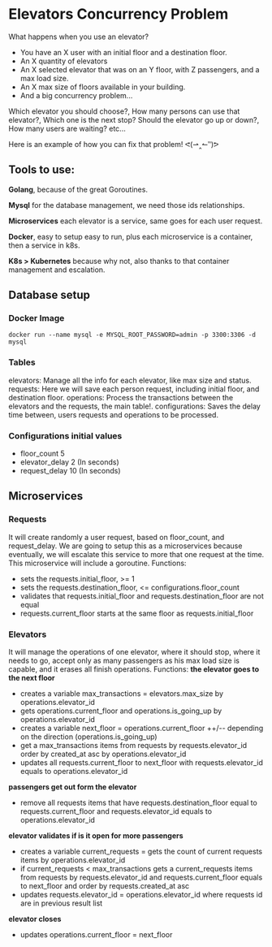 
# Elevators Concurrency Problem

What happens when you use an elevator?
- You have an X user with an initial floor and a destination floor.
- An X quantity of elevators
- An X selected elevator that was on an Y floor, with Z passengers, and a max load size. 
- An X max size of floors available in your building.
- And a big concurrency problem...

Which elevator you should choose?, How many persons can use that elevator?, Which one is the next stop? Should the elevator go up or down?, How many users are waiting? etc...

Here is an example of how you can fix that problem! ᕙ(⇀‸↼‶)ᕗ

## Tools to use:

**Golang**, because of the great Goroutines.

**Mysql** for the database management, we need those ids relationships.

**Microservices** each elevator is a service, same goes for each user request.

**Docker**, easy to setup easy to run, plus each microservice is a container, then a service in k8s.

**K8s > Kubernetes** because why not, also thanks to that container management and escalation.

## Database setup
### Docker Image
```ssh
docker run --name mysql -e MYSQL_ROOT_PASSWORD=admin -p 3300:3306 -d mysql
```

### Tables
elevators: Manage all the info for each elevator, like max size and status.
requests: Here we will save each person request, including initial floor, and destination floor.
operations: Process the transactions between the elevators and the requests, the main table!.
configurations: Saves the delay time between, users requests and operations to be processed.

### Configurations initial values
- floor_count 5
- elevator_delay 2 (In seconds)
- request_delay 10 (In seconds)

## Microservices
### Requests
It will create randomly a user request, based on floor_count, and request_delay. We are going to setup this as a microservices because eventually, we will escalate this service to more that one request at the time. This microservice will include a goroutine.
Functions: 
- sets the requests.initial_floor, >= 1
- sets the requests.destination_floor, <= configurations.floor_count
- validates that requests.initial_floor and requests.destination_floor are not equal
- requests.current_floor starts at the same floor as requests.initial_floor

### Elevators
It will manage the operations of one elevator, where it should stop, where it needs to go, accept only as many passengers as his max load size is capable, and it erases all finish operations.
Functions:
**the elevator goes to the next floor**
- creates a variable max_transactions = elevators.max_size by operations.elevator_id
- gets operations.current_floor and operations.is_going_up by operations.elevator_id
- creates a variable next_floor = operations.current_floor ++/-- depending on the direction (operations.is_going_up)  
- get a max_transactions items from requests by requests.elevator_id order by created_at asc by operations.elevator_id
- updates all requests.current_floor to next_floor with requests.elevator_id equals to operations.elevator_id

**passengers get out form the elevator**
- remove all requests items that have requests.destination_floor equal to requests.current_floor and requests.elevator_id equals to operations.elevator_id

**elevator validates if is it open for more passengers**
- creates a variable current_requests = gets the count of current requests items by operations.elevator_id
- if current_requests < max_transactions gets a current_requests items from requests by requests.elevator_id and requests.current_floor equals to next_floor and order by requests.created_at asc 
- updates requests.elevator_id = operations.elevator_id where requests id are in previous result list

**elevator closes**
- updates operations.current_floor = next_floor 
